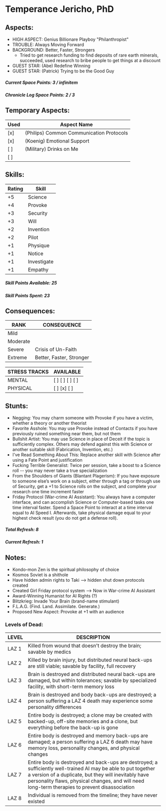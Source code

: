 # Temperance Jericho, PhD

## Aspects:
* HIGH ASPECT: Genius Billionare Playboy "Philanthropist"
* TROUBLE: Always Moving Forward
* BACKGROUND: Better, Faster, Strongers  
    - Tried to get research funding to find deposits of rare earth minerals, succeeded, used research to bribe people to get things at a discount
* GUEST STAR: (Abe) Redefine Winning
* GUEST STAR: (Patrick) Trying to be the Good Guy

##### Current Space Points: 3 / infinitem
##### Chronicle Log Space Points: 2 / 3


## Temporary Aspects:

Used | Aspect Name
-----|--------------------------------
 [x] | (Philips) Common Communication Protocols
 [x] | (Koenig) Emotional Support
 [ ] | (Military) Drinks on Me
 [ ] | 


## Skills:

Rating | Skill
------ | --------
  +5   | Science
  +4   | Provoke
  +3   | Security
  +3   | Will
  +2   | Invention
  +2   | Pilot
  +1   | Physique
  +1   | Notice
  +1   | Investigate
  +1   | Empathy

##### Skill Points Available: 25
##### Skill Points Spent: 23


## Consequences:

RANK     | CONSEQUENCE
---------|------------------
Mild     | 
Moderate | 
Severe   | Crisis of Un-Faith
Extreme  | Better, Faster, Stronger


STRESS TRACKS | AVAILABLE
--------------|----------------
MENTAL        | [ ] [ ] [ ] [ ]
PHYSICAL      | [ ] [x] [ ]



## Stunts:
* Negging: You may charm someone with Provoke if you have a victim, whether a theory or another theorist
* Favorite Asshole: You may use Provoke instead of Contacts if you have previously ruined something near them, but not them
* Bullshit Artist: You may use Science in place of Deceit if the topic is sufficiently complex.  Others may defend against this with Science or another suitable skill (Fabrication, Invention, etc.)
* I've Read Something About This: Replace another skill with Science after using a Fate Point and justification
* Fucking Terrible Generalist: Twice per session, take a boost to a Science roll -- you may never take a true specialization
* From the Shoulders of Giants (Blantant Plagerism): If you have exposure to someone else’s work on a subject, either through a tag or through use of Security, get a +1 to Science rolls on the subject, and complete your research one time increment faster
* Friday Protocol (War-crime AI Assistant): You always have a computer interface, and can accomplish Science or Computer-based tasks one time interval faster.  Spend a Space Point to interact at a time interval equal to AI Speed I.  Afterwards, take physical damage equal to your highest check result (you do not get a defense roll).

##### Total Refresh:   8
##### Current Refresh: 1


## Notes:

* Kondo-mon Zen is the spiritual philosophy of choice
* Kosmos Soviet is a shithole
* Have hidden admin rights to Taki  --> hidden shut down protocols created
* Created Girl Friday protocol system --> Now in War-crime AI Assistant
* Award-Winning Humanist for AI Rights (?)
* Blitzkrieg: Invade Your Brain (brand-name stimulant)
* F.L.A.G. (Find. Land. Assimilate. Generate.)
* Proposed New Aspect: Provoke at +1 with an audience


### Levels of Dead:

LEVEL | DESCRIPTION
------|-------------
LAZ 1 | Killed from wound that doesn't destroy the brain; savable by medics
LAZ 2 | Killed by brain injury, but distributed neural back-ups are still viable; savable by facility, full recovery
LAZ 3 | Brain is destroyed and distributed neural back-ups are damaged, but within tolerances; savable by specialized facility, with short-term memory loss
LAZ 4 | Brain is destroyed and body back-ups are destroyed; a person suffering a LAZ 4 death may experience some personality differences
LAZ 5 | Entire body is destroyed; a clone may be created with backed-up, off-site memories and a clone, but everything before the back-up is gone
LAZ 6 | Entire body is destroyed and memory back-ups are damaged; a person suffering a LAZ 6 death may have memory loss, personality changes, and physical changes
LAZ 7 | Entire body is destroyed and back-ups are destroyed; a sufficiently well-trained AI may be able to put together a version of a duplicate, but they will inevitably have personality flaws, physical changes, and will need long-term therapies to prevent disassociation
LAZ 8 | Individual is removed from the timeline; they have never existed